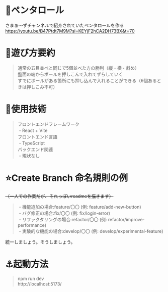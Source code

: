 # 🪼ペンタロール
さまぁ〜ずチャンネルで紹介されていたペンタロールを作る<br>
https://youtu.be/B47Ptdt7M9M?si=KEYjF2hCA2DH73BX&t=70

# 🌙遊び方要約
>通常の五目並べと同じで5個並べた方の勝利（縦・横・斜め）<br>
盤面の端からボールを押しこんで入れてずらしていく<br>
すでにボールがある箇所にも押し込んで入れることができる（6個あるときは押しこみ不可）

# 🧸使用技術
>フロントエンドフレームワーク<br>
・React + Vite<br>
フロントエンド言語<br>
・TypeScript<br>
バックエンド関連<br>
・現状なし



# ⭐️Create Branch 命名規則の例
~~（一人での作業だが、それっぽいreadmeを描きます）~~<br>
>・機能追加の場合:feature/〇〇 (例: feature/add-new-button)<br>
・バグ修正の場合:fix/〇〇 (例: fix/login-error)<br>
・リファクタリングの場合:refactor/〇〇 (例: refactor/improve-performance)<br>
・実験的な機能の場合:develop/〇〇 (例: develop/experimental-feature)<br>

統一しましょう。そうしましょう。


# ⚓️起動方法
>npm run dev<br>
http://localhost:5173/<br>
